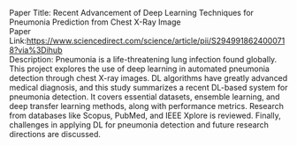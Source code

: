 Paper Title: Recent Advancement of Deep Learning Techniques for Pneumonia Prediction from Chest X-Ray Image \
Paper Link:https://www.sciencedirect.com/science/article/pii/S2949918624000718?via%3Dihub \
Description: Pneumonia is a life-threatening lung infection found globally. This project explores the use of deep learning  in automated pneumonia detection through chest X-ray images. DL algorithms have greatly advanced medical diagnosis, and this study summarizes a recent DL-based system for pneumonia detection. It covers essential datasets, ensemble learning, and deep transfer learning methods, along with performance metrics. Research from databases like Scopus, PubMed, and IEEE Xplore is reviewed. Finally, challenges in applying DL for pneumonia detection and future research directions are discussed.
